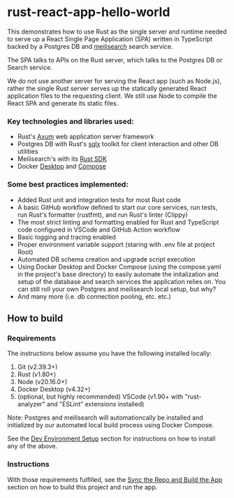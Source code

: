# rust-react-app-hello-world

This demonstrates how to use Rust as the single server and runtime needed to serve up a React Single Page Application (SPA) written in TypeScript backed by a Postgres DB and [meilisearch](https://www.meilisearch.com/) search service. 

The SPA talks to APIs on the Rust server, which talks to the Postgres DB or Search service. 

We do not use another server for serving the React app (such as Node.js), rather the single Rust server serves up the statically generated React application files to the requesting client. We still use Node to compile the React SPA and generate its static files. 

### Key technologies and libraries used:
* Rust's [Axum](https://docs.rs/axum/latest/axum/) web application server framework
* Postgres DB with Rust's [sqlx](https://docs.rs/sqlx/latest/sqlx/) toolkit for client interaction and other DB utilities
* Meilisearch's with its [Rust SDK](https://github.com/meilisearch/meilisearch-rust)
* Docker [Desktop](https://www.docker.com/products/docker-desktop/) and [Compose](https://docs.docker.com/compose/)

### Some best practices implemented:
* Added Rust unit and integration tests for most Rust code
* A basic GitHub workflow defined to start our core services, run tests, run Rust's formatter (rustfmt), and run Rust's linter (Clippy)
* The most strict linting and formatting enabled for Rust and TypeScript code configured in VSCode and GitHub Action workflow
* Basic logging and tracing enabled
* Proper environment variable support (staring with .env file at project Root)
* Automated DB schema creation and upgrade script execution
* Using Docker Desktop and Docker Compose (using the compose.yaml in the project's base directory) to easily automate the initalization and setup of the database and search services the application relies on. You can still roll your own Postgres and meilisearch local setup, but why?
* And many more (i.e. db connection pooling, etc. etc.)


## How to build 

### Requirements
The instructions below assume you have the following installed locally: 
1. Git (v2.39.3+)
2. Rust (v1.80+) 
3. Node (v20.16.0+)
5. Docker Desktop (v4.32+)
6. (optional, but highly recommended) VSCode (v1.90+ with "rust-analyzer" and "ESLint" extensions installed)

Note: Postgres and meilisearch will automationcally be installed and initialized by our automated local build process using Docker Compose. 

See the [Dev Environment Setup](https://docs.google.com/document/d/1XNp3Rvjv013czinhsvlJ8TVzIqlS23XuRvU68ydVp28/edit#heading=h.nmiyh3e307cw) section for instructions on how to install any of the above.

### Instructions
With those requirements fulfilled, see the [Sync the Repo and Build the App](https://docs.google.com/document/d/1XNp3Rvjv013czinhsvlJ8TVzIqlS23XuRvU68ydVp28/edit#heading=h.xjl3tbax05i7) section on how to build this project and run the app.
